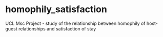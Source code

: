 # homophily_satisfaction
UCL Msc Project - study of the relationship between homophily of host-guest relationships and satisfaction of stay
